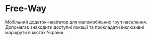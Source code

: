 # Free-Way
Мобільний додаток-навігатор для маломобільних груп населення. Допомагає знаходити доступні локації та прокладати інклюзивні маршрути в містах України.

